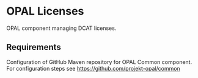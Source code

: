 # OPAL Licenses

OPAL component managing DCAT licenses.

## Requirements

Configuration of GitHub Maven repository for OPAL Common component.
For configuration steps see https://github.com/projekt-opal/common
